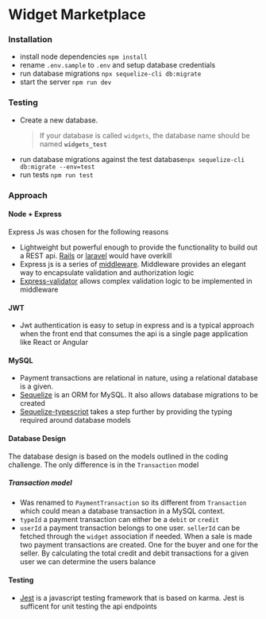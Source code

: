 # Widget Marketplace
### Installation
- install node dependencies `npm install`
- rename `.env.sample` to `.env` and setup database credentials
- run database migrations `npx sequelize-cli db:migrate`
- start the server `npm run dev`

### Testing
- Create a new database. 
	>If your database is called `widgets`, the database name should be named 	**`widgets_test`**
- run database migrations against the test database`npx sequelize-cli db:migrate --env=test`
- run tests `npm run test`

### Approach
#### Node + Express
Express Js was chosen for the following reasons
 - Lightweight but powerful enough to provide the functionality to build out a REST api. [Rails](https://rubyonrails.org/) or [laravel](https://laravel.com/) would have overkill
 - Express js is a series of [middleware](https://expressjs.com/en/guide/using-middleware.html#using-middleware). Middleware provides an elegant way to encapsulate validation and authorization logic
 - [Express-validator](https://express-validator.github.io/docs/) allows complex validation logic to be implemented in middleware
 
#### JWT
- Jwt authentication is easy to setup in express and is a typical approach when the front end that consumes the api is a single page application like React or Angular

#### MySQL
- Payment transactions are relational in nature, using a relational database is a given.
- [Sequelize](https://sequelize.org/docs/v6/) is an ORM for MySQL. It also allows database migrations to be created
- [Sequelize-typescript](https://github.com/sequelize/sequelize-typescript#readme) takes a step further by providing the typing required around database models

#### Database Design
The database design is based on the models outlined in the coding challenge. The only difference is in the `Transaction` model

##### Transaction model
- Was renamed to `PaymentTransaction` so its different from `Transaction` which could mean a database transaction in a MySQL context.
- `typeId` a payment transaction can either be a `debit` or `credit`
- `userId` a payment transaction belongs to one user. `sellerId` can be fetched through the `widget` association if needed. When a sale is made two payment transactions are created. One for the buyer and one for the seller. By calculating the total credit and debit transactions for a given user we can determine the users balance

#### Testing
- [Jest](https://jestjs.io/) is a javascript testing framework that is based on karma. Jest is sufficent for unit testing the api endpoints
